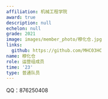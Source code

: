 ```yaml
---
affiliation: 机械工程学院
award: true
description: null
echelon: null
grade: 2021
image: images/member_photo/穆化仓.jpg
links: 
  github: https://github.com/MHC03HC
name: 穆化仓
role: 运营组成员
time: '23'
type: 普通队员
---
```


QQ：876250408
